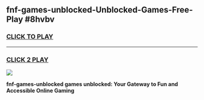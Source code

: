 
## fnf-games-unblocked-Unblocked-Games-Free-Play #8hvbv
<h3>
<a href="https://us.freeplayer.one?title=fnf-games-unblocked&ref=9M">CLICK TO PLAY</a></h3>
<hr>

<h3>
<a href="https://us.freeplayer.one?title=fnf-games-unblocked&ref=9M">CLICK 2 PLAY</a>
  
</h3>

<a href="https://us.freeplayer.one?title=fnf-games-unblocked&ref=9M"><img src="https://clearcache.store/games.png"></a>


**fnf-games-unblocked games unblocked: Your Gateway to Fun and Accessible Online Gaming**

